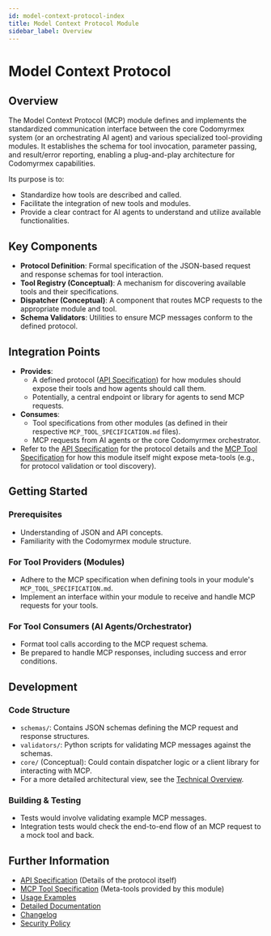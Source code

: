 ```yaml
---
id: model-context-protocol-index
title: Model Context Protocol Module
sidebar_label: Overview
---
```


# Model Context Protocol

## Overview

The Model Context Protocol (MCP) module defines and implements the standardized communication interface between the core Codomyrmex system (or an orchestrating AI agent) and various specialized tool-providing modules. It establishes the schema for tool invocation, parameter passing, and result/error reporting, enabling a plug-and-play architecture for Codomyrmex capabilities.

Its purpose is to:
- Standardize how tools are described and called.
- Facilitate the integration of new tools and modules.
- Provide a clear contract for AI agents to understand and utilize available functionalities.

## Key Components

- **Protocol Definition**: Formal specification of the JSON-based request and response schemas for tool interaction.
- **Tool Registry (Conceptual)**: A mechanism for discovering available tools and their specifications.
- **Dispatcher (Conceptual)**: A component that routes MCP requests to the appropriate module and tool.
- **Schema Validators**: Utilities to ensure MCP messages conform to the defined protocol.

## Integration Points

- **Provides**:
    - A defined protocol ([API Specification](./api_specification.md)) for how modules should expose their tools and how agents should call them.
    - Potentially, a central endpoint or library for agents to send MCP requests.
- **Consumes**:
    - Tool specifications from other modules (as defined in their respective `MCP_TOOL_SPECIFICATION.md` files).
    - MCP requests from AI agents or the core Codomyrmex orchestrator.
- Refer to the [API Specification](./api_specification.md) for the protocol details and the [MCP Tool Specification](./mcp_tool_specification.md) for how this module itself might expose meta-tools (e.g., for protocol validation or tool discovery).

## Getting Started

### Prerequisites

- Understanding of JSON and API concepts.
- Familiarity with the Codomyrmex module structure.

### For Tool Providers (Modules)

- Adhere to the MCP specification when defining tools in your module's `MCP_TOOL_SPECIFICATION.md`.
- Implement an interface within your module to receive and handle MCP requests for your tools.

### For Tool Consumers (AI Agents/Orchestrator)

- Format tool calls according to the MCP request schema.
- Be prepared to handle MCP responses, including success and error conditions.

## Development

### Code Structure

- `schemas/`: Contains JSON schemas defining the MCP request and response structures.
- `validators/`: Python scripts for validating MCP messages against the schemas.
- `core/` (Conceptual): Could contain dispatcher logic or a client library for interacting with MCP.
- For a more detailed architectural view, see the [Technical Overview](./docs/technical_overview.md).

### Building & Testing

- Tests would involve validating example MCP messages.
- Integration tests would check the end-to-end flow of an MCP request to a mock tool and back.

## Further Information

- [API Specification](./api_specification.md) (Details of the protocol itself)
- [MCP Tool Specification](./mcp_tool_specification.md) (Meta-tools provided by this module)
- [Usage Examples](./usage_examples.md)
- [Detailed Documentation](./docs/index.md)
- [Changelog](./changelog.md)
- [Security Policy](./security.md) 